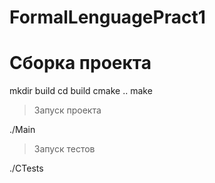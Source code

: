 # FormalLenguagePract1

# Сборка проекта

mkdir build
cd build
cmake ..
make

>Запуск проекта

./Main

>Запуск тестов

./CTests




